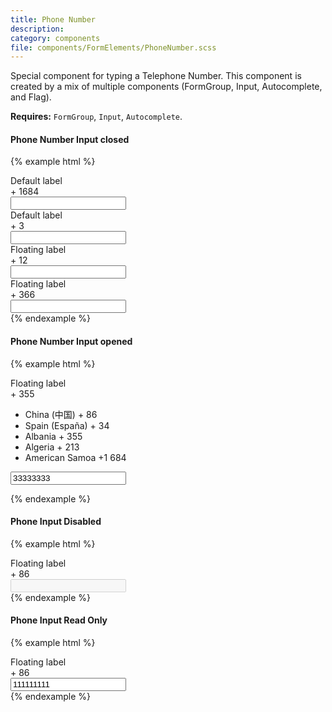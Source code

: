 ```yaml
---
title: Phone Number
description:
category: components
file: components/FormElements/PhoneNumber.scss
---
```


Special component for typing a Telephone Number. This component is created by a mix of multiple components (FormGroup, Input, Autocomplete, and Flag).

__Requires:__ `FormGroup`, `Input`, `Autocomplete`.

#### Phone Number Input closed
{% example html %}
<div class="PhoneNumber">
  <div class="FormGroup">
    <label class="Label" for="tel">Default label</label>
    <div class="PhoneNumber-field">
      <div class='Autocomplete PhoneNumber-menu'>
        <span class='Autocomplete-search PhoneNumber-menu-input'>
         + 1684
        </span>
      </div>
      <div class="PhoneNumber-input">
        <input id="tel" type="text" class="Input PhoneNumber-input-inner" />
      </div>
    </div>
  </div>
</div>

<div class="PhoneNumber width-1">
  <div class="FormGroup">
    <label class="Label" for="tel1">Default label</label>
    <div class="PhoneNumber-field">
      <div class='Autocomplete PhoneNumber-menu'>
        <span class='Autocomplete-search PhoneNumber-menu-input'>
          + 3
        </span>
      </div>
      <div class="PhoneNumber-input">
        <input id="tel1" type="text" class="Input PhoneNumber-input-inner" />
      </div>
    </div>
  </div>
</div>

<div class="PhoneNumber width-2">
  <div class="FormGroup FormGroup--floatingLabel">
    <label class="Label" for="tel2">Floating label</label>
    <div class="PhoneNumber-field">
      <div class='Autocomplete PhoneNumber-menu'>
        <span class='Autocomplete-search PhoneNumber-menu-input'>+ 12</span>
      </div>
      <div class="PhoneNumber-input">
        <input id="tel2" type="text" class="Input PhoneNumber-input-inner" />
      </div>
    </div>
  </div>
</div>

<div class="PhoneNumber width-3">
  <div class="FormGroup FormGroup--floatingLabel">
    <label class="Label" for="tel3">Floating label</label>
    <div class="PhoneNumber-field">
      <div class='Autocomplete PhoneNumber-menu'>
        <span class='Autocomplete-search PhoneNumber-menu-input'>
          + 366
        </span>
      </div>
      <div class="PhoneNumber-input">
        <input id="tel3" type="text" class="Input PhoneNumber-input-inner" />
      </div>
    </div>
  </div>
</div>
{% endexample %}

#### Phone Number Input opened


{% example html %}
<div class="PhoneNumber with-3">
  <div class="FormGroup FormGroup--floatingLabel">
  <label class="Label" for="tel4">Floating label</label>
    <div class="PhoneNumber-field">
      <div class='Autocomplete is-searching PhoneNumber-menu'>
        <span class='Autocomplete-search PhoneNumber-menu-input'>+ 355</span>
        <div class="PhoneNumber-menu-fakeInput"></div>
        <ul class='Autocomplete-options PhoneNumber-menu-options'>
          <li class='Autocomplete-option PhoneNumber-option'>
            <span class='PhoneNumber-option-country'>China (中国)</span>
            <span class='PhoneNumber-option-dial'>+ 86</span>
          </li>
          <li class='Autocomplete-option PhoneNumber-option '>
            <span class='PhoneNumber-option-country'>Spain (España)</span>
            <span class='PhoneNumber-option-dial'>+ 34</span>
          </li>
          <li class='Autocomplete-option PhoneNumber-option is-active'>
            <span class='PhoneNumber-option-country'>Albania</span>
            <span class='PhoneNumber-option-dial'>+ 355</span>
          </li>
           <li class='Autocomplete-option PhoneNumber-option'>
            <span class='PhoneNumber-option-country'>Algeria</span>
            <span class='PhoneNumber-option-dial'>+ 213</span>
          </li>
           <li class='Autocomplete-option PhoneNumber-option'>
            <span class='PhoneNumber-option-country'>American Samoa</span>
            <span class='PhoneNumber-option-dial'>+1 684</span>
          </li>
        </ul>
      </div>
      <div class="PhoneNumber-input">
        <input id="tel4" type="text" class="Input PhoneNumber-input-inner" value="33333333"/>
      </div>
    </div>
    </div>    
</div>

{% endexample %}

#### Phone Input Disabled
{% example html %}
<div class="PhoneNumber">
  <div class="FormGroup FormGroup--floatingLabel is-disabled">
    <label class="Label" for="tel5">Floating label</label>
    <div class="PhoneNumber-field">
      <div class='Autocomplete PhoneNumber-menu'>
        <span class='Autocomplete-search PhoneNumber-menu-input'>
          + 86 
        </span>
      </div>
      <div class="PhoneNumber-input">
        <input id="tel5" type="text" class="Input PhoneNumber-input-inner" disabled />
      </div>
    </div>
  </div>
</div>
{% endexample %}

#### Phone Input Read Only
{% example html %}
<div class="PhoneNumber">
  <div class="FormGroup FormGroup--floatingLabel is-readOnly">
    <label class="Label" for="tel6">Floating label</label>
    <div class="PhoneNumber-field">
      <div class='Autocomplete PhoneNumber-menu'>
        <span class='Autocomplete-search PhoneNumber-menu-input'>
          + 86
        </span>
      </div>
      <div class="PhoneNumber-input">
        <input id="tel6" type="text" class="Input PhoneNumber-input-inner" readonly value="111111111" />
      </div>
    </div>
  </div>
</div>
{% endexample %}
